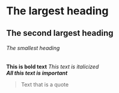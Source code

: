 # The largest heading
## The second largest heading
###### The smallest heading
**This is bold text**
*This text is italicized*	
***All this text is important***	
> Text that is a quote
